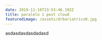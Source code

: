 ```yaml
---
date: 2019-11-16T23:53:46.192Z
title: paralelo 1 post cloud
featuredimage: /assets/drbariatrico0.jpg
---
```

asdasdasdasdadasd
